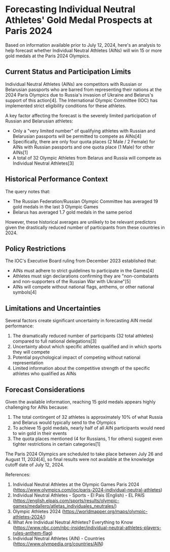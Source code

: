 # Forecasting Individual Neutral Athletes' Gold Medal Prospects at Paris 2024

Based on information available prior to July 12, 2024, here's an analysis to help forecast whether Individual Neutral Athletes (AINs) will win 15 or more gold medals at the Paris 2024 Olympics.

## Current Status and Participation Limits

Individual Neutral Athletes (AINs) are competitors with Russian or Belarusian passports who are barred from representing their nations at the 2024 Paris Olympics due to Russia's invasion of Ukraine and Belarus's support of this action[4]. The International Olympic Committee (IOC) has implemented strict eligibility conditions for these athletes.

A key factor affecting the forecast is the severely limited participation of Russian and Belarusian athletes:

- Only a "very limited number" of qualifying athletes with Russian and Belarusian passports will be permitted to compete as AINs[4]
- Specifically, there are only four quota places (2 Male / 2 Female) for AINs with Russian passports and one quota place (1 Male) for other AINs[1]
- A total of 32 Olympic Athletes from Belarus and Russia will compete as Individual Neutral Athletes[3]

## Historical Performance Context

The query notes that:
- The Russian Federation/Russian Olympic Committee has averaged 19 gold medals in the last 3 Olympic Games
- Belarus has averaged 1.7 gold medals in the same period

However, these historical averages are unlikely to be relevant predictors given the drastically reduced number of participants from these countries in 2024.

## Policy Restrictions

The IOC's Executive Board ruling from December 2023 established that:

- AINs must adhere to strict guidelines to participate in the Games[4]
- Athletes must sign declarations confirming they are "non-combatants and non-supporters of the Russian War with Ukraine"[5]
- AINs will compete without national flags, anthems, or other national symbols[4]

## Limitations and Uncertainties

Several factors create significant uncertainty in forecasting AIN medal performance:

1. The dramatically reduced number of participants (32 total athletes) compared to full national delegations[3]
2. Uncertainty about which specific athletes qualified and in which sports they will compete
3. Potential psychological impact of competing without national representation
4. Limited information about the competitive strength of the specific athletes who qualified as AINs

## Forecast Considerations

Given the available information, reaching 15 gold medals appears highly challenging for AINs because:

1. The total contingent of 32 athletes is approximately 10% of what Russia and Belarus would typically send to the Olympics
2. To achieve 15 gold medals, nearly half of all AIN participants would need to win gold in their events
3. The quota places mentioned (4 for Russians, 1 for others) suggest even tighter restrictions in certain categories[1]

The Paris 2024 Olympics are scheduled to take place between July 26 and August 11, 2024[4], so final results were not available at the knowledge cutoff date of July 12, 2024.

References:
1. Individual Neutral Athletes at the Olympic Games Paris 2024 (https://www.olympics.com/ioc/paris-2024-individual-neutral-athletes)
2. Individual Neutral Athletes - Sports - El Pais (English) - EL PAÍS (https://english.elpais.com/sports/results/olympic-games/medallero/atletas_individuales_neutrales/)
3. Olympic Athletes 2024 (https://worldmapper.org/maps/olympic-athletes-2024/)
4. What Are Individual Neutral Athletes? Everything to Know (https://www.nbc.com/nbc-insider/individual-neutral-athletes-players-rules-anthem-flag)
5. Individual Neutral Athletes (AIN) - Countries (https://www.olympedia.org/countries/AIN)